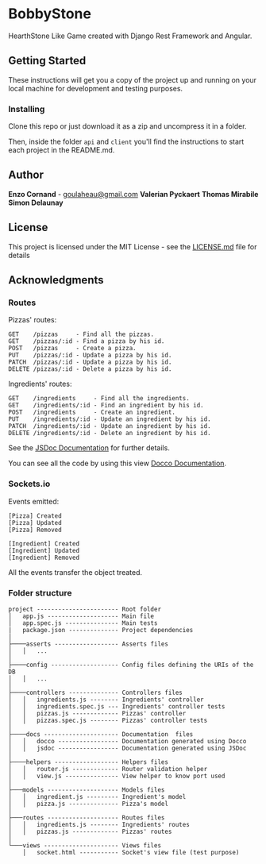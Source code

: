 # BobbyStone

HearthStone Like Game created with Django Rest Framework and Angular.

## Getting Started

These instructions will get you a copy of the project up and running on your local machine for development and testing purposes.

### Installing

Clone this repo or just download it as a zip and uncompress it in a folder.

Then, inside the folder `api` and `client` you'll find the instructions to start each project in the README.md.

## Author

**Enzo Cornand** - goulaheau@gmail.com
**Valerian Pyckaert**
**Thomas Mirabile**
**Simon Delaunay**

## License

This project is licensed under the MIT License - see the [LICENSE.md](LICENSE.md) file for details

## Acknowledgments

### Routes

Pizzas' routes:
```
GET    /pizzas     - Find all the pizzas.
GET    /pizzas/:id - Find a pizza by his id.
POST   /pizzas     - Create a pizza.
PUT    /pizzas/:id - Update a pizza by his id.
PATCH  /pizzas/:id - Update a pizza by his id.
DELETE /pizzas/:id - Delete a pizza by his id.
```

Ingredients' routes:
```
GET    /ingredients     - Find all the ingredients.
GET    /ingredients/:id - Find an ingredient by his id.
POST   /ingredients     - Create an ingredient.
PUT    /ingredients/:id - Update an ingredient by his id.
PATCH  /ingredients/:id - Update an ingredient by his id.
DELETE /ingredients/:id - Delete an ingredient by his id.
```

See the [JSDoc Documentation](docs/jsdoc/index.html) for further details.

You can see all the code by using this view [Docco Documentation](docs/docco/app.html).

### Sockets.io

Events emitted:

```
[Pizza] Created 
[Pizza] Updated 
[Pizza] Removed 

[Ingredient] Created 
[Ingredient] Updated 
[Ingredient] Removed 
```

All the events transfer the object treated.

### Folder structure

```
project ----------------------- Root folder
│   app.js -------------------- Main file
│   app.spec.js --------------- Main tests
|   package.json -------------- Project dependencies 
│
├────asserts ------------------ Asserts files
│   │   ...
│
├────config ------------------- Config files defining the URIs of the DB
│   │   ...
│
├────controllers -------------- Controllers files
│   │   ingredients.js -------- Ingredients' controller
│   │   ingredients.spec.js --- Ingredients' controller tests
│   │   pizzas.js ------------- Pizzas' controller
│   │   pizzas.spec.js -------- Pizzas' controller tests
│
├────docs --------------------- Documentation  files
│   │   docco ----------------- Documentation generated using Docco
│   │   jsdoc ----------------- Documentation generated using JSDoc
│ 
├────helpers ------------------ Helpers files
│   │   router.js ------------- Router validation helper
│   │   view.js --------------- View helper to know port used
│
├───models -------------------- Models files
│   │   ingredient.js --------- Ingredient's model
│   │   pizza.js -------------- Pizza's model
│
├───routes -------------------- Routes files
│   │   ingredients.js -------- Ingredients' routes
│   │   pizzas.js ------------- Pizzas' routes
│
└───views --------------------- Views files
    │   socket.html ----------- Socket's view file (test purpose)
```
